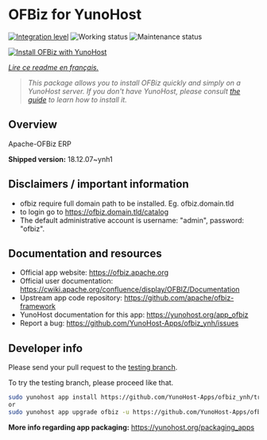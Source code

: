 <!--
N.B.: This README was automatically generated by https://github.com/YunoHost/apps/tree/master/tools/README-generator
It shall NOT be edited by hand.
-->

# OFBiz for YunoHost

[![Integration level](https://dash.yunohost.org/integration/ofbiz.svg)](https://dash.yunohost.org/appci/app/ofbiz) ![Working status](https://ci-apps.yunohost.org/ci/badges/ofbiz.status.svg) ![Maintenance status](https://ci-apps.yunohost.org/ci/badges/ofbiz.maintain.svg)

[![Install OFBiz with YunoHost](https://install-app.yunohost.org/install-with-yunohost.svg)](https://install-app.yunohost.org/?app=ofbiz)

*[Lire ce readme en français.](./README_fr.md)*

> *This package allows you to install OFBiz quickly and simply on a YunoHost server.
If you don't have YunoHost, please consult [the guide](https://yunohost.org/#/install) to learn how to install it.*

## Overview

Apache-OFBiz ERP

**Shipped version:** 18.12.07~ynh1
## Disclaimers / important information

* ofbiz require full domain path to be installed. Eg. ofbiz.domain.tld
* to login go to https://ofbiz.domain.tld/catalog
* The default administrative account is username: "admin", password: "ofbiz".

## Documentation and resources

* Official app website: <https://ofbiz.apache.org>
* Official user documentation: <https://cwiki.apache.org/confluence/display/OFBIZ/Documentation>
* Upstream app code repository: <https://github.com/apache/ofbiz-framework>
* YunoHost documentation for this app: <https://yunohost.org/app_ofbiz>
* Report a bug: <https://github.com/YunoHost-Apps/ofbiz_ynh/issues>

## Developer info

Please send your pull request to the [testing branch](https://github.com/YunoHost-Apps/ofbiz_ynh/tree/testing).

To try the testing branch, please proceed like that.

``` bash
sudo yunohost app install https://github.com/YunoHost-Apps/ofbiz_ynh/tree/testing --debug
or
sudo yunohost app upgrade ofbiz -u https://github.com/YunoHost-Apps/ofbiz_ynh/tree/testing --debug
```

**More info regarding app packaging:** <https://yunohost.org/packaging_apps>

